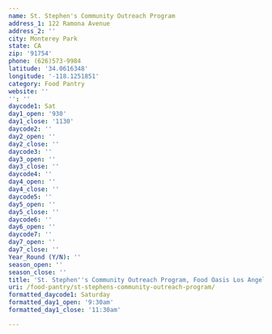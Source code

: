 ```yaml
---
name: St. Stephen's Community Outreach Program
address_1: 122 Ramona Avenue
address_2: ''
city: Monterey Park
state: CA
zip: '91754'
phone: (626)573-9984
latitude: '34.0616348'
longitude: '-118.1251851'
category: Food Pantry
website: ''
'': ''
daycode1: Sat
day1_open: '930'
day1_close: '1130'
daycode2: ''
day2_open: ''
day2_close: ''
daycode3: ''
day3_open: ''
day3_close: ''
daycode4: ''
day4_open: ''
day4_close: ''
daycode5: ''
day5_open: ''
day5_close: ''
daycode6: ''
day6_open: ''
daycode7: ''
day7_open: ''
day7_close: ''
Year_Round (Y/N): ''
season_open: ''
season_close: ''
title: 'St. Stephen''s Community Outreach Program, Food Oasis Los Angeles'
uri: /food-pantry/st-stephens-community-outreach-program/
formatted_daycode1: Saturday
formatted_day1_open: '9:30am'
formatted_day1_close: '11:30am'

---
```

